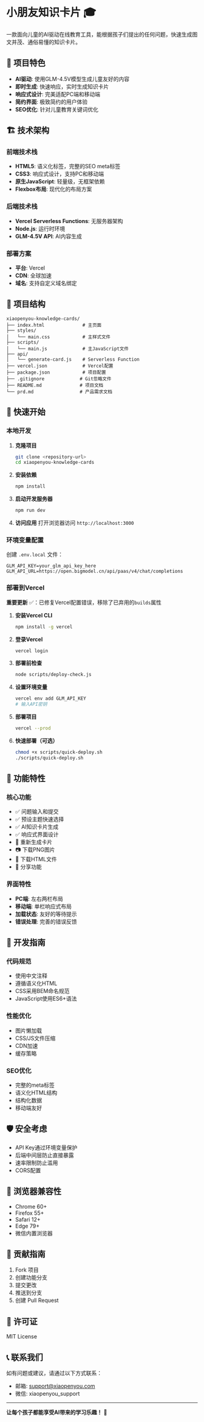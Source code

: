 # 小朋友知识卡片 🎓

一款面向儿童的AI驱动在线教育工具，能根据孩子们提出的任何问题，快速生成图文并茂、通俗易懂的知识卡片。

## 🌟 项目特色

- **AI驱动**: 使用GLM-4.5V模型生成儿童友好的内容
- **即时生成**: 快速响应，实时生成知识卡片
- **响应式设计**: 完美适配PC端和移动端
- **简约界面**: 极致简约的用户体验
- **SEO优化**: 针对儿童教育关键词优化

## 🏗️ 技术架构

### 前端技术栈
- **HTML5**: 语义化标签，完整的SEO meta标签
- **CSS3**: 响应式设计，支持PC和移动端
- **原生JavaScript**: 轻量级，无框架依赖
- **Flexbox布局**: 现代化的布局方案

### 后端技术栈
- **Vercel Serverless Functions**: 无服务器架构
- **Node.js**: 运行时环境
- **GLM-4.5V API**: AI内容生成

### 部署方案
- **平台**: Vercel
- **CDN**: 全球加速
- **域名**: 支持自定义域名绑定

## 📁 项目结构

```
xiaopenyou-knowledge-cards/
├── index.html              # 主页面
├── styles/
│   └── main.css            # 主样式文件
├── scripts/
│   └── main.js             # 主JavaScript文件
├── api/
│   └── generate-card.js    # Serverless Function
├── vercel.json             # Vercel配置
├── package.json            # 项目配置
├── .gitignore             # Git忽略文件
├── README.md              # 项目文档
└── prd.md                 # 产品需求文档
```

## 🚀 快速开始

### 本地开发

1. **克隆项目**
   ```bash
   git clone <repository-url>
   cd xiaopenyou-knowledge-cards
   ```

2. **安装依赖**
   ```bash
   npm install
   ```

3. **启动开发服务器**
   ```bash
   npm run dev
   ```

4. **访问应用**
   打开浏览器访问 `http://localhost:3000`

### 环境变量配置

创建 `.env.local` 文件：
```env
GLM_API_KEY=your_glm_api_key_here
GLM_API_URL=https://open.bigmodel.cn/api/paas/v4/chat/completions
```

### 部署到Vercel

**重要更新** ✅：已修复Vercel配置错误，移除了已弃用的`builds`属性

1. **安装Vercel CLI**
   ```bash
   npm install -g vercel
   ```

2. **登录Vercel**
   ```bash
   vercel login
   ```

3. **部署前检查**
   ```bash
   node scripts/deploy-check.js
   ```

4. **设置环境变量**
   ```bash
   vercel env add GLM_API_KEY
   # 输入API密钥
   ```

5. **部署项目**
   ```bash
   vercel --prod
   ```

6. **快速部署（可选）**
   ```bash
   chmod +x scripts/quick-deploy.sh
   ./scripts/quick-deploy.sh
   ```

## 🎨 功能特性

### 核心功能
- ✅ 问题输入和提交
- ✅ 预设主题快速选择
- ✅ AI知识卡片生成
- ✅ 响应式界面设计
- 🔄 重新生成卡片
- 📷 下载PNG图片
- 📄 下载HTML文件
- 🔗 分享功能

### 界面特性
- **PC端**: 左右两栏布局
- **移动端**: 单栏响应式布局
- **加载状态**: 友好的等待提示
- **错误处理**: 完善的错误反馈

## 🔧 开发指南

### 代码规范
- 使用中文注释
- 遵循语义化HTML
- CSS采用BEM命名规范
- JavaScript使用ES6+语法

### 性能优化
- 图片懒加载
- CSS/JS文件压缩
- CDN加速
- 缓存策略

### SEO优化
- 完整的meta标签
- 语义化HTML结构
- 结构化数据
- 移动端友好

## 🛡️ 安全考虑

- API Key通过环境变量保护
- 后端中间层防止直接暴露
- 速率限制防止滥用
- CORS配置

## 📱 浏览器兼容性

- Chrome 60+
- Firefox 55+
- Safari 12+
- Edge 79+
- 微信内置浏览器

## 🤝 贡献指南

1. Fork 项目
2. 创建功能分支
3. 提交更改
4. 推送到分支
5. 创建 Pull Request

## 📄 许可证

MIT License

## 📞 联系我们

如有问题或建议，请通过以下方式联系：
- 邮箱: support@xiaopenyou.com
- 微信: xiaopenyou_support

---

**让每个孩子都能享受AI带来的学习乐趣！** 🌈
